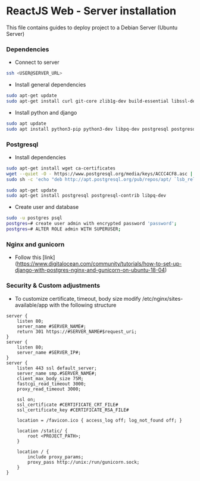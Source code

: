 # ReactJS Web - Server installation

This file contains guides to deploy project to a Debian Server (Ubuntu Server)

### Dependencies

- Connect to server

```bash
ssh <USER@SERVER_URL>
```

- Install general dependencies
```bash
sudo apt-get update
sudo apt-get install curl git-core zlib1g-dev build-essential libssl-dev libreadline-dev libyaml-dev libsqlite3-dev sqlite3 libxml2-dev libxslt1-dev libcurl4-openssl-dev software-properties-common libffi-dev nodejs yarn
```

-   Install python and django
```bash
sudo apt update
sudo apt install python3-pip python3-dev libpq-dev postgresql postgresql-contrib nginx curl
```

### Postgresql

- Install dependencies
```bash
sudo apt-get install wget ca-certificates
wget --quiet -O - https://www.postgresql.org/media/keys/ACCC4CF8.asc | sudo apt-key add -
sudo sh -c 'echo "deb http://apt.postgresql.org/pub/repos/apt/ `lsb_release -cs`-pgdg main" >> /etc/apt/sources.list.d/pgdg.list'

sudo apt-get update
sudo apt-get install postgresql postgresql-contrib libpq-dev
```

-  Create user and database
```bash
sudo -u postgres psql
postgres=# create user admin with encrypted password 'password';
postgres=# ALTER ROLE admin WITH SUPERUSER;
```

### Nginx and gunicorn

- Follow this [link] (https://www.digitalocean.com/community/tutorials/how-to-set-up-django-with-postgres-nginx-and-gunicorn-on-ubuntu-18-04)


### Security & Custom adjustments

- To customize certificate, timeout, body size modify /etc/nginx/sites-available/app with the following structure
```
server {
    listen 80;
    server_name #SERVER_NAME#;
    return 301 https://#SERVER_NAME#$request_uri;
}
server {
    listen 80;
    server_name #SERVER_IP#;
}
server {
    listen 443 ssl default_server;
    server_name smp.#SERVER_NAME#;
    client_max_body_size 75M;
    fastcgi_read_timeout 3000;
    proxy_read_timeout 3000;   

    ssl on;
    ssl_certificate #CERTIFICATE_CRT_FILE#
    ssl_certificate_key #CERTIFICATE_RSA_FILE#

    location = /favicon.ico { access_log off; log_not_found off; }
    
    location /static/ {
        root <PROJECT_PATH>;
    }

    location / {
        include proxy_params;
        proxy_pass http://unix:/run/gunicorn.sock;
    }
}
```